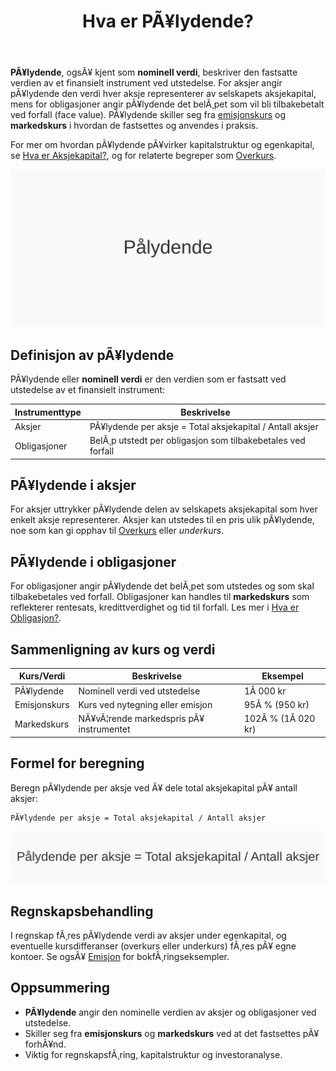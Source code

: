 ﻿---
title: "Hva er PÃ¥lydende?"
meta_title: "Hva er PÃ¥lydende?"
meta_description: '**PÃ¥lydende**, ogsÃ¥ kjent som **nominell verdi**, beskriver den fastsatte verdien av et finansielt instrument ved utstedelse. For aksjer angir pÃ¥lydende den ...'
slug: palydende
type: blog
layout: pages/single
---

**PÃ¥lydende**, ogsÃ¥ kjent som **nominell verdi**, beskriver den fastsatte verdien av et finansielt instrument ved utstedelse. For aksjer angir pÃ¥lydende den verdi hver aksje representerer av selskapets aksjekapital, mens for obligasjoner angir pÃ¥lydende det belÃ¸pet som vil bli tilbakebetalt ved forfall (face value). PÃ¥lydende skiller seg fra [emisjonskurs](/blogs/regnskap/emisjon "Hva er Emisjon? En komplett guide til kapitalforhÃ¸yelse og aksjeutstedelse") og **markedskurs** i hvordan de fastsettes og anvendes i praksis.

For mer om hvordan pÃ¥lydende pÃ¥virker kapitalstruktur og egenkapital, se [Hva er Aksjekapital?](/blogs/regnskap/hva-er-aksjekapital "Hva er Aksjekapital? Komplett guide til aksjekapital og selskapsetablering"), og for relaterte begreper som [Overkurs](/blogs/regnskap/hva-er-overkurs "Hva er Overkurs? En Guide til Overkurs i Regnskap").

![Illustrasjon av pÃ¥lydende som konsept](palydende-image.svg)

## Definisjon av pÃ¥lydende

PÃ¥lydende eller **nominell verdi** er den verdien som er fastsatt ved utstedelse av et finansielt instrument:

| Instrumenttype | Beskrivelse                                                          |
| -------------- | -------------------------------------------------------------------- |
| Aksjer         | PÃ¥lydende per aksje = Total aksjekapital / Antall aksjer             |
| Obligasjoner   | BelÃ¸p utstedt per obligasjon som tilbakebetales ved forfall         |

## PÃ¥lydende i aksjer

For aksjer uttrykker pÃ¥lydende delen av selskapets aksjekapital som hver enkelt aksje representerer. Aksjer kan utstedes til en pris ulik pÃ¥lydende, noe som kan gi opphav til [Overkurs](/blogs/regnskap/hva-er-overkurs "Hva er Overkurs? En Guide til Overkurs i Regnskap") eller *underkurs*.

## PÃ¥lydende i obligasjoner

For obligasjoner angir pÃ¥lydende det belÃ¸pet som utstedes og som skal tilbakebetales ved forfall. Obligasjoner kan handles til **markedskurs** som reflekterer rentesats, kredittverdighet og tid til forfall. Les mer i [Hva er Obligasjon?](/blogs/regnskap/hva-er-obligasjon "Hva er Obligasjon? En Guide til Obligasjoner og Rentepapirer").

## Sammenligning av kurs og verdi

| Kurs/Verdi    | Beskrivelse                                  | Eksempel             |
| ------------- | --------------------------------------------- | -------------------- |
| PÃ¥lydende     | Nominell verdi ved utstedelse               | 1Â 000 kr             |
| Emisjonskurs  | Kurs ved nytegning eller emisjon            | 95Â % (950 kr)        |
| Markedskurs   | NÃ¥vÃ¦rende markedspris pÃ¥ instrumentet       | 102Â % (1Â 020 kr)     |

## Formel for beregning

Beregn pÃ¥lydende per aksje ved Ã¥ dele total aksjekapital pÃ¥ antall aksjer:

```
PÃ¥lydende per aksje = Total aksjekapital / Antall aksjer
```

![Formel for beregning av pÃ¥lydende](palydende-formula.svg)

## Regnskapsbehandling

I regnskap fÃ¸res pÃ¥lydende verdi av aksjer under egenkapital, og eventuelle kursdifferanser (overkurs eller underkurs) fÃ¸res pÃ¥ egne kontoer. Se ogsÃ¥ [Emisjon](/blogs/regnskap/emisjon "Hva er Emisjon? En komplett guide til kapitalforhÃ¸yelse og aksjeutstedelse") for bokfÃ¸ringseksempler.

## Oppsummering

- **PÃ¥lydende** angir den nominelle verdien av aksjer og obligasjoner ved utstedelse.
- Skiller seg fra **emisjonskurs** og **markedskurs** ved at det fastsettes pÃ¥ forhÃ¥nd.
- Viktig for regnskapsfÃ¸ring, kapitalstruktur og investoranalyse.


